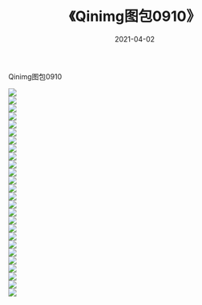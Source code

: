 ﻿---
layout: post
title:  《Qinimg图包0910》
date:   2021-04-02
img: http://imgx.orgx.ga/Qinimg图包/Qinimg图包0910/000.jpg
categories: [美女, 清纯, 唯美]
---

Qinimg图包0910

 ![](http://imgx.orgx.ga/Qinimg图包/Qinimg图包0910/001.jpg) <br>![](http://imgx.orgx.ga/Qinimg图包/Qinimg图包0910/002.jpg) <br>![](http://imgx.orgx.ga/Qinimg图包/Qinimg图包0910/003.jpg) <br>![](http://imgx.orgx.ga/Qinimg图包/Qinimg图包0910/004.jpg) <br>![](http://imgx.orgx.ga/Qinimg图包/Qinimg图包0910/005.jpg) <br>![](http://imgx.orgx.ga/Qinimg图包/Qinimg图包0910/006.jpg) <br>![](http://imgx.orgx.ga/Qinimg图包/Qinimg图包0910/007.jpg) <br>![](http://imgx.orgx.ga/Qinimg图包/Qinimg图包0910/008.jpg) <br>![](http://imgx.orgx.ga/Qinimg图包/Qinimg图包0910/009.jpg) <br>![](http://imgx.orgx.ga/Qinimg图包/Qinimg图包0910/010.jpg) <br>![](http://imgx.orgx.ga/Qinimg图包/Qinimg图包0910/011.jpg) <br>![](http://imgx.orgx.ga/Qinimg图包/Qinimg图包0910/012.jpg) <br>![](http://imgx.orgx.ga/Qinimg图包/Qinimg图包0910/013.jpg) <br>![](http://imgx.orgx.ga/Qinimg图包/Qinimg图包0910/014.jpg) <br>![](http://imgx.orgx.ga/Qinimg图包/Qinimg图包0910/015.jpg) <br>![](http://imgx.orgx.ga/Qinimg图包/Qinimg图包0910/016.jpg) <br>![](http://imgx.orgx.ga/Qinimg图包/Qinimg图包0910/017.jpg) <br>![](http://imgx.orgx.ga/Qinimg图包/Qinimg图包0910/018.jpg) <br>![](http://imgx.orgx.ga/Qinimg图包/Qinimg图包0910/019.jpg) <br>![](http://imgx.orgx.ga/Qinimg图包/Qinimg图包0910/020.jpg) <br>![](http://imgx.orgx.ga/Qinimg图包/Qinimg图包0910/021.jpg) <br>![](http://imgx.orgx.ga/Qinimg图包/Qinimg图包0910/022.jpg) <br>![](http://imgx.orgx.ga/Qinimg图包/Qinimg图包0910/023.jpg) <br>![](http://imgx.orgx.ga/Qinimg图包/Qinimg图包0910/024.jpg) <br>![](http://imgx.orgx.ga/Qinimg图包/Qinimg图包0910/025.jpg) <br>![](http://imgx.orgx.ga/Qinimg图包/Qinimg图包0910/026.jpg) <br>
